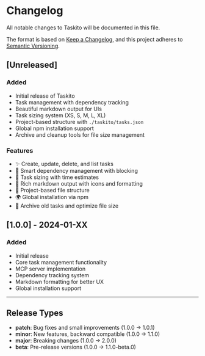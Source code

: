 # Changelog

All notable changes to Taskito will be documented in this file.

The format is based on [Keep a Changelog](https://keepachangelog.com/en/1.0.0/),
and this project adheres to [Semantic Versioning](https://semver.org/spec/v2.0.0.html).

## [Unreleased]

### Added
- Initial release of Taskito
- Task management with dependency tracking
- Beautiful markdown output for UIs
- Task sizing system (XS, S, M, L, XL)
- Project-based structure with `./taskito/tasks.json`
- Global npm installation support
- Archive and cleanup tools for file size management

### Features
- ✨ Create, update, delete, and list tasks
- 🔗 Smart dependency management with blocking
- 📏 Task sizing with time estimates
- 🎨 Rich markdown output with icons and formatting
- 📁 Project-based file structure
- 🌍 Global installation via npm
- 🧹 Archive old tasks and optimize file size

## [1.0.0] - 2024-01-XX

### Added
- Initial release
- Core task management functionality
- MCP server implementation
- Dependency tracking system
- Markdown formatting for better UX
- Global installation support

---

## Release Types

- **patch**: Bug fixes and small improvements (1.0.0 → 1.0.1)
- **minor**: New features, backward compatible (1.0.0 → 1.1.0)  
- **major**: Breaking changes (1.0.0 → 2.0.0)
- **beta**: Pre-release versions (1.0.0 → 1.1.0-beta.0)